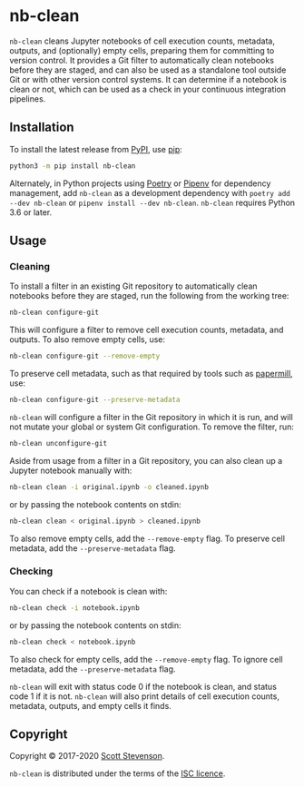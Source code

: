 # nb-clean

`nb-clean` cleans Jupyter notebooks of cell execution counts, metadata, outputs,
and (optionally) empty cells, preparing them for committing to version control.
It provides a Git filter to automatically clean notebooks before they are
staged, and can also be used as a standalone tool outside Git or with other
version control systems. It can determine if a notebook is clean or not, which
can be used as a check in your continuous integration pipelines.

## Installation

To install the latest release from [PyPI], use [pip]:

```bash
python3 -m pip install nb-clean
```

Alternately, in Python projects using [Poetry] or [Pipenv] for dependency
management, add `nb-clean` as a development dependency with
`poetry add --dev nb-clean` or `pipenv install --dev nb-clean`. `nb-clean`
requires Python 3.6 or later.

## Usage

### Cleaning

To install a filter in an existing Git repository to automatically clean
notebooks before they are staged, run the following from the working tree:

```bash
nb-clean configure-git
```

This will configure a filter to remove cell execution counts, metadata, and
outputs. To also remove empty cells, use:

```bash
nb-clean configure-git --remove-empty
```

To preserve cell metadata, such as that required by tools such as [papermill],
use:

```bash
nb-clean configure-git --preserve-metadata
```

`nb-clean` will configure a filter in the Git repository in which it is run, and
will not mutate your global or system Git configuration. To remove the filter,
run:

```bash
nb-clean unconfigure-git
```

Aside from usage from a filter in a Git repository, you can also clean up a
Jupyter notebook manually with:

```bash
nb-clean clean -i original.ipynb -o cleaned.ipynb
```

or by passing the notebook contents on stdin:

```bash
nb-clean clean < original.ipynb > cleaned.ipynb
```

To also remove empty cells, add the `--remove-empty` flag. To preserve cell
metadata, add the `--preserve-metadata` flag.

### Checking

You can check if a notebook is clean with:

```bash
nb-clean check -i notebook.ipynb
```

or by passing the notebook contents on stdin:

```bash
nb-clean check < notebook.ipynb
```

To also check for empty cells, add the `--remove-empty` flag. To ignore cell
metadata, add the `--preserve-metadata` flag.

`nb-clean` will exit with status code 0 if the notebook is clean, and status
code 1 if it is not. `nb-clean` will also print details of cell execution
counts, metadata, outputs, and empty cells it finds.

## Copyright

Copyright © 2017-2020 [Scott Stevenson].

`nb-clean` is distributed under the terms of the [ISC licence].

[isc licence]: https://opensource.org/licenses/ISC
[papermill]: https://papermill.readthedocs.io/
[pip]: https://pip.pypa.io/
[pipenv]: https://pipenv.readthedocs.io/
[poetry]: https://python-poetry.org/
[pypi]: https://pypi.org/project/nb-clean/
[scott stevenson]: https://scott.stevenson.io
